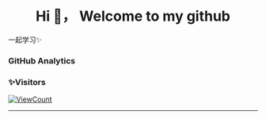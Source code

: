 ##  
<h1 align="center">Hi 👋， Welcome to my github</h1>

一起学习✨


### GitHub Analytics

<!-- <div>
<img height="137px" src="https://github-readme-stats.vercel.app/api?username=Rodma1&show_icon链=true&theme=flag-india" />
<img height="137px" src="https://github-readme-stats.vercel.app/api/top-langs/?username=Rodma1&show_icons=true&theme=flag-india&layout=compact" />
</div> -->

### ✨Visitors
[![ViewCount](https://views.whatilearened.today/views/github/Rodma1/Rodma1.svg?cache=remove)](#)

---
